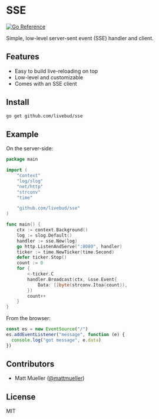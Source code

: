 # SSE

[![Go Reference](https://pkg.go.dev/badge/github.com/livebud/sse.svg)](https://pkg.go.dev/github.com/livebud/sse)

Simple, low-level server-sent event (SSE) handler and client.

## Features

- Easy to build live-reloading on top
- Low-level and customizable
- Comes with an SSE client

## Install

```sh
go get github.com/livebud/sse
```

## Example

On the server-side:

```go
package main

import (
	"context"
	"log/slog"
	"net/http"
	"strconv"
	"time"

	"github.com/livebud/sse"
)

func main() {
	ctx := context.Background()
	log := slog.Default()
	handler := sse.New(log)
	go http.ListenAndServe(":8080", handler)
	ticker := time.NewTicker(time.Second)
	defer ticker.Stop()
	count := 0
	for {
		<-ticker.C
		handler.Broadcast(ctx, &sse.Event{
			Data: []byte(strconv.Itoa(count)),
		})
		count++
	}
}
```

From the browser:

```js
const es = new EventSource("/")
es.addEventListener("message", function (e) {
  console.log("got message", e.data)
})
```

## Contributors

- Matt Mueller ([@mattmueller](https://twitter.com/mattmueller))

## License

MIT
